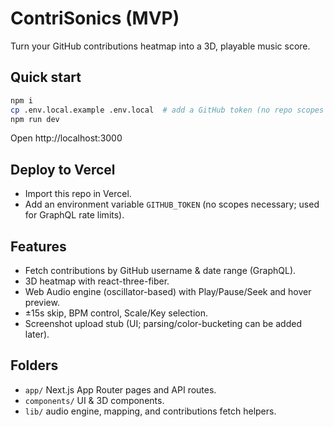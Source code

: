 # ContriSonics (MVP)

Turn your GitHub contributions heatmap into a 3D, playable music score.

## Quick start

```bash
npm i
cp .env.local.example .env.local  # add a GitHub token (no repo scopes needed)
npm run dev
```

Open http://localhost:3000

## Deploy to Vercel

- Import this repo in Vercel.
- Add an environment variable `GITHUB_TOKEN` (no scopes necessary; used for GraphQL rate limits).

## Features

- Fetch contributions by GitHub username & date range (GraphQL).
- 3D heatmap with react-three-fiber.
- Web Audio engine (oscillator-based) with Play/Pause/Seek and hover preview.
- ±15s skip, BPM control, Scale/Key selection.
- Screenshot upload stub (UI; parsing/color-bucketing can be added later).

## Folders

- `app/` Next.js App Router pages and API routes.
- `components/` UI & 3D components.
- `lib/` audio engine, mapping, and contributions fetch helpers.
